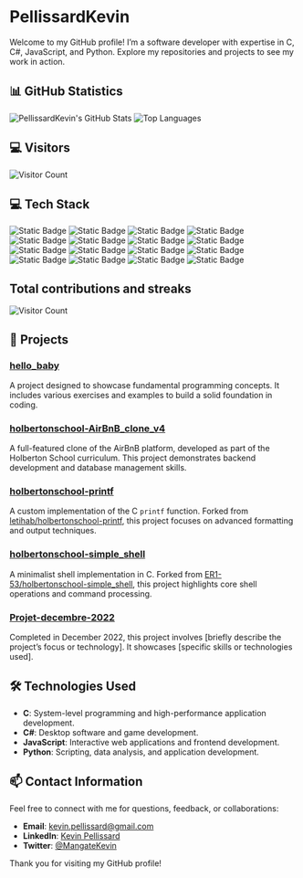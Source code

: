 # PellissardKevin

Welcome to my GitHub profile! I’m a software developer with expertise in C, C#, JavaScript, and Python. Explore my repositories and projects to see my work in action.

## 📊 GitHub Statistics

![PellissardKevin's GitHub Stats](https://github-readme-stats.vercel.app/api?username=PellissardKevin&show_icons=true&hide_title=true&count_private=true&hide=prs&theme=dark)
![Top Languages](https://github-readme-stats.vercel.app/api/top-langs/?username=PellissardKevin&layout=compact&theme=dark)

## 💻 Visitors

![Visitor Count](https://profile-counter.glitch.me/{PellissardKevin}/count.svg)

## 💻 Tech Stack 

![Static Badge](https://img.shields.io/badge/C-00599C?style=for-the-badge&logo=c&logoColor=white)
![Static Badge](https://img.shields.io/badge/react-%2320232a.svg?style=for-the-badge&logo=react&logoColor=%2361DAFB)
![Static Badge](https://img.shields.io/badge/c%23-%23239120.svg?style=for-the-badge&logo=csharp&logoColor=white)
![Static Badge](https://img.shields.io/badge/html5%20-%23E34F26.svg?&style=for-the-badge&logo=html5&logoColor=white)
![Static Badge](https://img.shields.io/badge/css3-%231572B6.svg?style=for-the-badge&logo=css3&logoColor=white)
![Static Badge](https://img.shields.io/badge/bootstrap-%238511FA.svg?style=for-the-badge&logo=bootstrap&logoColor=white)
![Static Badge](https://img.shields.io/badge/javascript-%23323330.svg?style=for-the-badge&logo=javascript&logoColor=%23F7DF1E)
![Static Badge](https://img.shields.io/badge/python-3670A0?style=for-the-badge&logo=python&logoColor=ffdd54)
![Static Badge](https://img.shields.io/badge/git%20-%23F05033.svg?&style=for-the-badge&logo=git&logoColor=white)
![Static Badge](https://img.shields.io/badge/mysql-%2300f.svg?&style=for-the-badge&logo=mysql&logoColor=white)
![Static Badge](https://img.shields.io/badge/MongoDB-%234ea94b.svg?&style=for-the-badge&logo=mongodb&logoColor=white)
![Static Badge](https://img.shields.io/badge/sqlite-%2307405e.svg?&style=for-the-badge&logo=sqlite&logoColor=white)
![Static Badge](https://img.shields.io/badge/Django-092E20?style=for-the-badge&logo=django&logoColor=white)
![Static Badge](https://img.shields.io/badge/.NET-5C2D91?style=for-the-badge&logo=.net&logoColor=white)
![Static Badge](https://img.shields.io/badge/node.js-6DA55F?style=for-the-badge&logo=node.js&logoColor=white)
![Static Badge](https://img.shields.io/badge/Unity-black?style=for-the-badge&logo=unity&logoSize=auto)

## Total contributions and streaks

![Visitor Count](https://streak-stats.demolab.com?user=PellissardKevin&theme=react&card_width=400)

## 🚀 Projects

### [hello_baby](https://github.com/PellissardKevin/hello_baby)
A project designed to showcase fundamental programming concepts. It includes various exercises and examples to build a solid foundation in coding.

### [holbertonschool-AirBnB_clone_v4](https://github.com/PellissardKevin/holbertonschool-AirBnB_clone_v4)
A full-featured clone of the AirBnB platform, developed as part of the Holberton School curriculum. This project demonstrates backend development and database management skills.

### [holbertonschool-printf](https://github.com/PellissardKevin/holbertonschool-printf)
A custom implementation of the C `printf` function. Forked from [letihab/holbertonschool-printf](https://github.com/letihab/holbertonschool-printf), this project focuses on advanced formatting and output techniques.

### [holbertonschool-simple_shell](https://github.com/PellissardKevin/holbertonschool-simple_shell)
A minimalist shell implementation in C. Forked from [ER1-53/holbertonschool-simple_shell](https://github.com/ER1-53/holbertonschool-simple_shell), this project highlights core shell operations and command processing.

### [Projet-decembre-2022](https://github.com/PellissardKevin/Projet-decembre-2022)
Completed in December 2022, this project involves [briefly describe the project’s focus or technology]. It showcases [specific skills or technologies used].

## 🛠 Technologies Used

- **C**: System-level programming and high-performance application development.
- **C#**: Desktop software and game development.
- **JavaScript**: Interactive web applications and frontend development.
- **Python**: Scripting, data analysis, and application development.

## 📫 Contact Information

Feel free to connect with me for questions, feedback, or collaborations:

- **Email**: [kevin.pellissard@gmail.com](mailto:kevin.pellissard@gmail.com)
- **LinkedIn**: [Kevin Pellissard](https://www.linkedin.com/in/kevin-pellissard/)
- **Twitter**: [@MangateKevin](https://x.com/MangateKevin)

Thank you for visiting my GitHub profile!


